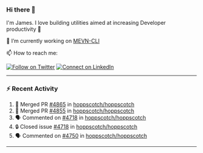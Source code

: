 ### Hi there 👋

I'm James. I love building utilities aimed at increasing Developer productivity :raised_hands: 

🔭 I’m currently working on [MEVN-CLI](https://github.com/madlabsinc/mevn-cli)

📫 How to reach me:

[![Follow on Twitter](https://img.shields.io/badge/--twitter?label=Twitter&logo=Twitter&style=social)](https://twitter.com/james_madhacks) [![Connect on LinkedIn](https://img.shields.io/badge/--linkedin?label=LinkedIn&logo=LinkedIn&style=social)](https://www.linkedin.com/in/jamesgeorge007)

---

### :zap: Recent Activity

<!--START_SECTION:activity-->
1. 🎉 Merged PR [#4865](https://github.com/hoppscotch/hoppscotch/pull/4865) in [hoppscotch/hoppscotch](https://github.com/hoppscotch/hoppscotch)
2. 🎉 Merged PR [#4855](https://github.com/hoppscotch/hoppscotch/pull/4855) in [hoppscotch/hoppscotch](https://github.com/hoppscotch/hoppscotch)
3. 🗣 Commented on [#4718](https://github.com/hoppscotch/hoppscotch/issues/4718#issuecomment-2706175852) in [hoppscotch/hoppscotch](https://github.com/hoppscotch/hoppscotch)
4. 🔒 Closed issue [#4718](https://github.com/hoppscotch/hoppscotch/issues/4718) in [hoppscotch/hoppscotch](https://github.com/hoppscotch/hoppscotch)
5. 🗣 Commented on [#4750](https://github.com/hoppscotch/hoppscotch/issues/4750#issuecomment-2705730768) in [hoppscotch/hoppscotch](https://github.com/hoppscotch/hoppscotch)
<!--END_SECTION:activity-->

---

<!--
**jamesgeorge007/jamesgeorge007** is a ✨ _special_ ✨ repository because its `README.md` (this file) appears on your GitHub profile.

Here are some ideas to get you started:

- 🌱 I’m currently learning ...
- 👯 I’m looking to collaborate on ...
- 🤔 I’m looking for help with ...
- 💬 Ask me about ...
- 😄 Pronouns: ...
- ⚡ Fun fact: ...
-->
